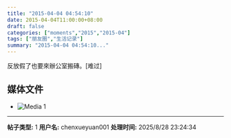 ```yaml
---
title: "2015-04-04 04:54:10"
date: 2015-04-04T11:00:00+08:00
draft: false
categories: ["moments","2015","2015-04"]
tags: ["朋友圈","生活记录"]
summary: "2015-04-04 04:54:10..."
---
```


反放假了也要來辦公室搬磚。[难过]

## 媒体文件

- ![Media 1](/Moments/photos/2015-04-04/201504040454100.jpg)

---

**帖子类型:** 1
**用户名:** chenxueyuan001
**处理时间:** 2025/8/28 23:24:34